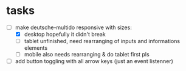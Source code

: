 # tasks
- [ ] make deutsche-multido responsive with sizes: 
  - [x] desktop
hopefully it didn't break
  - [ ] tablet
unfinished, need rearranging of inputs and informations elements
  - [ ] mobile
also needs rearranging & do tablet first pls

 - [ ] add button toggling with all arrow keys (just an event listenner)
